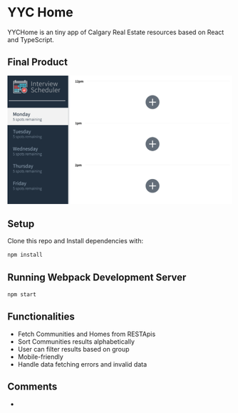 # YYC Home

YYCHome is an tiny app of Calgary Real Estate resources based on React and TypeScript.

## Final Product

!["Screenshot of Home Page"](https://github.com/wangxx1412/scheduler/blob/master/docs/Interview-Scheduler.png?raw=true)

## Setup

Clone this repo and Install dependencies with:

```sh
npm install
```

## Running Webpack Development Server

```sh
npm start
```

## Functionalities

- Fetch Communities and Homes from RESTApis
- Sort Communities results alphabetically
- User can filter results based on group
- Mobile-friendly
- Handle data fetching errors and invalid data

## Comments

-
